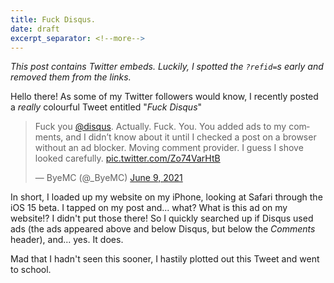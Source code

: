 ```yaml
---
title: Fuck Disqus. 
date: draft
excerpt_separator: <!--more-->
---
```


*This post contains Twitter embeds. Luckily, I spotted the `?refid=`s early and removed them from the links.*

Hello there! As some of my Twitter followers would know, I recently posted a *really* colourful Tweet entitled "*Fuck Disqus*"

<!--more-->

<blockquote class="twitter-tweet" data-dnt="true"><p lang="en" dir="ltr">Fuck you <a href="https://twitter.com/disqus">@disqus</a>. Actually. Fuck. You. You added ads to my comments, and I didn’t know about it until I checked a post on a browser without an ad blocker. Moving comment provider. I guess I shove looked carefully. <a href="https://t.co/Zo74VarHtB">pic.twitter.com/Zo74VarHtB</a></p>&mdash; ByeMC (@_ByeMC) <a href="https://twitter.com/_ByeMC/status/1402533505100300288">June 9, 2021</a></blockquote> <script async src="https://platform.twitter.com/widgets.js" charset="utf-8"></script>

In short, I loaded up my website on my iPhone, looking at Safari through the iOS 15 beta. I tapped on my post and... what? What is this ad on my website!? I didn't put those there!
So I quickly searched up if Disqus used ads (the ads appeared above and below Disqus, but below the *Comments* header), and... yes. It does. 

Mad that I hadn't seen this sooner, I hastily plotted out this Tweet and went to school. 
